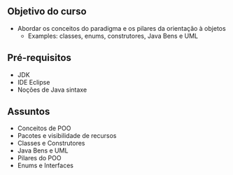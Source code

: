 ## Objetivo do curso

- Abordar os conceitos do paradigma e os pilares da orientação à objetos
  - Examples: classes, enums, construtores, Java Bens e UML

## Pré-requisitos

- JDK 
- IDE Eclipse
- Noções de Java sintaxe

## Assuntos

- Conceitos de POO
- Pacotes e visibilidade de recursos
- Classes e Construtores 
- Java Bens e UML
- Pilares do POO
- Enums e Interfaces 